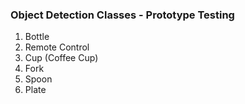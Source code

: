 ### Object Detection Classes - Prototype Testing

1) Bottle
2) Remote Control
3) Cup (Coffee Cup)
4) Fork
5) Spoon
6) Plate